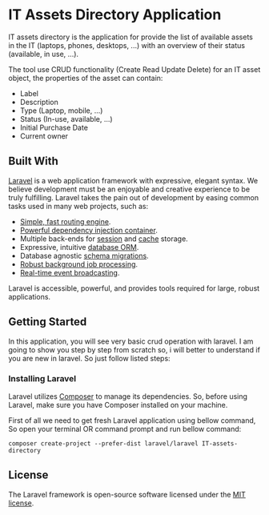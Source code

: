 # IT Assets Directory Application 

IT assets directory is the application for  provide the list of available assets in the IT (laptops, phones, desktops, ...) with an overview of their status (available, in use, ...).

The tool use  CRUD functionality (Create Read Update Delete) for an IT asset object, the properties of the asset can contain:

* Label
* Description
* Type (Laptop, mobile, ...)
* Status (In-use, available, ...)
* Initial Purchase Date
* Current owner

## Built With

[Laravel](https://laravel.com/) is a web application framework with expressive, elegant syntax. We believe development must be an enjoyable and creative experience to be truly fulfilling. Laravel takes the pain out of development by easing common tasks used in many web projects, such as:

- [Simple, fast routing engine](https://laravel.com/docs/routing).
- [Powerful dependency injection container](https://laravel.com/docs/container).
- Multiple back-ends for [session](https://laravel.com/docs/session) and [cache](https://laravel.com/docs/cache) storage.
- Expressive, intuitive [database ORM](https://laravel.com/docs/eloquent).
- Database agnostic [schema migrations](https://laravel.com/docs/migrations).
- [Robust background job processing](https://laravel.com/docs/queues).
- [Real-time event broadcasting](https://laravel.com/docs/broadcasting).

Laravel is accessible, powerful, and provides tools required for large, robust applications.

## Getting Started

In this application, you will see very basic crud operation with laravel. I am going to show you step by step from scratch so, i will better to understand if you are new in laravel. So just follow listed steps:

### Installing Laravel

Laravel utilizes [Composer](https://getcomposer.org/) to manage its dependencies. So, before using Laravel, make sure you have Composer installed on your machine.

First of all we need to get fresh Laravel  application using bellow command, So open your terminal OR command prompt and run bellow command:

~~~
composer create-project --prefer-dist laravel/laravel IT-assets-directory
~~~

## License

The Laravel framework is open-source software licensed under the [MIT license](https://opensource.org/licenses/MIT).
